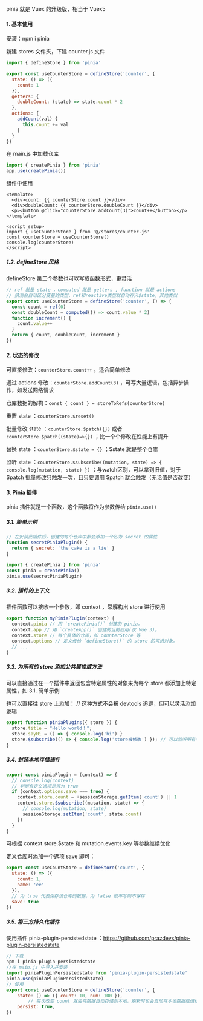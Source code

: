 pinia 就是 Vuex 的升级版，相当于 Vuex5 



#### 1. 基本使用

安装：npm i pinia 

新建 stores 文件夹，下建 counter.js 文件

```js
import { defineStore } from 'pinia'

export const useCounterStore = defineStore('counter', {
  state: () => ({
    count: 1
  }),
  getters: {
    doubleCount: (state) => state.count * 2
  },
  actions: {
    addCount(val) {
      this.count += val
    }
  }
})
```

在 main.js 中加载仓库

```js
import { createPinia } from 'pinia'
app.use(createPinia())
```

组件中使用

```vue
<template>
  <div>count: {{ counterStore.count }}</div>
  <div>doubleCount: {{ counterStore.doubleCount }}</div>
  <p><button @click="counterStore.addCount(3)">count++</button></p>
</template>

<script setup>
import { useCounterStore } from '@/stores/counter.js'
const counterStore = useCounterStore()
console.log(counterStore)
</script>
```

##### 1.2. defineStore 风格

defineStore 第二个参数也可以写成函数形式，更灵活

```js
// ref 就是 state ，computed 就是 getters , function 就是 actions
// 猜测会自动区分变量的类型，ref和reactive类型就自动存入$state，其他类似
export const useCounterStore = defineStore('counter', () => {
  const count = ref(0)
  const doubleCount = computed(() => count.value * 2)
  function increment() {
    count.value++
  }
  return { count, doubleCount, increment }
})
```



#### 2. 状态的修改

可直接修改：`counterStore.count++` ，适合简单修改

通过 actions 修改：`counterStore.addCount(3)` ，可写大量逻辑，包括异步操作，如发送网络请求

仓库数据的解构：`const { count } = storeToRefs(counterStore)`

重置 state ：`counterStore.$reset()`

批量修改 state ：`counterStore.$patch({})` 或者 `counterStore.$patch((state)=>{})` ；比一个个修改在性能上有提升

替换 state ：`counterStore.$state = {}` ；$state 就是整个仓库

监听 state ：`counterStore.$subscribe((mutation, state) => { console.log(mutation, state) })` ；与watch区别，可以拿到旧值，对于 $patch 批量修改只触发一次，且只要调用 $patch 就会触发（无论值是否改变）



#### 3. Pinia 插件

pinia 插件就是一个函数，这个函数将作为参数传给 `pinia.use()` 

##### 3.1. 简单示例

```js
// 在安装此插件后，创建的每个仓库中都会添加一个名为 secret 的属性
function secretPiniaPlugin() {
  return { secret: 'the cake is a lie' }
}

import { createPinia } from 'pinia'
const pinia = createPinia()
pinia.use(secretPiniaPlugin)
```

##### 3.2. 插件的上下文

插件函数可以接收一个参数，即 context ，常解构出 store 进行使用

```js
export function myPiniaPlugin(context) {
  context.pinia // 用 `createPinia()` 创建的 pinia。 
  context.app // 用 `createApp()` 创建的当前应用(仅 Vue 3)。
  context.store // 每个具体的仓库，如 counterStore 等
  context.options // 定义传给 `defineStore()` 的 store 的可选对象。
  // ...
}
```

##### 3.3. 为所有的 store 添加公共属性或方法

可以直接通过在一个插件中返回包含特定属性的对象来为每个 store 都添加上特定属性，如 3.1. 简单示例

也可以直接往 store 上添加：   // 这种方式不会被 devtools 追踪，但可以灵活添加逻辑

```js
export function piniaPlugins({ store }) {
  store.title = "Hello world！";
  store.sayHi = () => { console.log('hi') }
  store.$subscribe(() => { console.log('store被修改') }); // 可以监听所有仓库状态的变化
}
```

##### 3.4. 封装本地存储插件

```js
export const piniaPlugin = (context) => {
  // console.log(context)
  // 判断自定义选项是否为 true
  if (context.options.save === true) {
    context.store.count = +sessionStorage.getItem('count') || 1
    context.store.$subscribe((mutation, state) => {
      // console.log(mutation, state)
      sessionStorage.setItem('count', state.count)
    })
  }
}
```

可根据 context.store.$state 和 mutation.events.key 等参数继续优化

定义仓库时添加一个选项 save 即可：

```js
export const useCountStore = defineStore('count', {
  state: () => ({
    count: 1,
    name: 'ee'
  }),
  // 为 true 代表保存该仓库的数据，为 false 或不写则不保存
  save: true
})
```

##### 3.5. 第三方持久化插件

使用插件 pinia-plugin-persistedstate ：https://github.com/prazdevs/pinia-plugin-persistedstate

```js
// 下载
npm i pinia-plugin-persistedstate
//在 main.js 中导入并安装
import piniaPluginPersistedstate from 'pinia-plugin-persistedstate'
pinia.use(piniaPluginPersistedstate)
// 使用
export const useCounterStore = defineStore('counter', {
    state: () => ({ count: 10, num: 100 }),
		// 每次改变 count 就会将数据自动存储到本地，刷新时也会自动将本地数据赋值给 count 
    persist: true,
}) 
```




